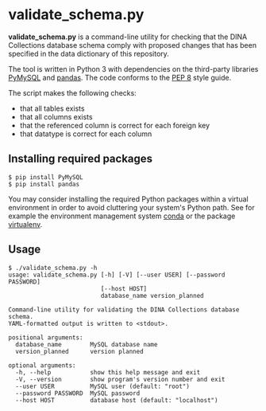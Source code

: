 # validate_schema.py

**validate_schema.py** is a command-line utility for checking that
the DINA Collections database schema comply with proposed changes
that has been specified in the data dictionary of this repository.

The tool is written in Python 3 with dependencies on the third-party
libraries [PyMySQL](https://pymysql.readthedocs.io/en/latest/index.html)
and [pandas](http://pandas.pydata.org). The code conforms to the [PEP 8](https://www.python.org/dev/peps/pep-0008/) style guide.

The script makes the following checks:

- that all tables exists
- that all columns exists
- that the referenced column is correct for each foreign key
- that datatype is correct for each column


## Installing required packages

    $ pip install PyMySQL
    $ pip install pandas

You may consider installing the required Python packages 
within a virtual environment in order to avoid cluttering your system's 
Python path. See for example the environment management system 
[conda](http://conda.io) or the package 
[virtualenv](https://virtualenv.pypa.io/en/latest/).


## Usage

    $ ./validate_schema.py -h
    usage: validate_schema.py [-h] [-V] [--user USER] [--password PASSWORD]
                              [--host HOST]
                              database_name version_planned
    
    Command-line utility for validating the DINA Collections database schema.
    YAML-formatted output is written to <stdout>.
    
    positional arguments:
      database_name        MySQL database name
      version_planned      version planned
    
    optional arguments:
      -h, --help           show this help message and exit
      -V, --version        show program's version number and exit
      --user USER          MySQL user (default: "root")
      --password PASSWORD  MySQL password
      --host HOST          database host (default: "localhost")

